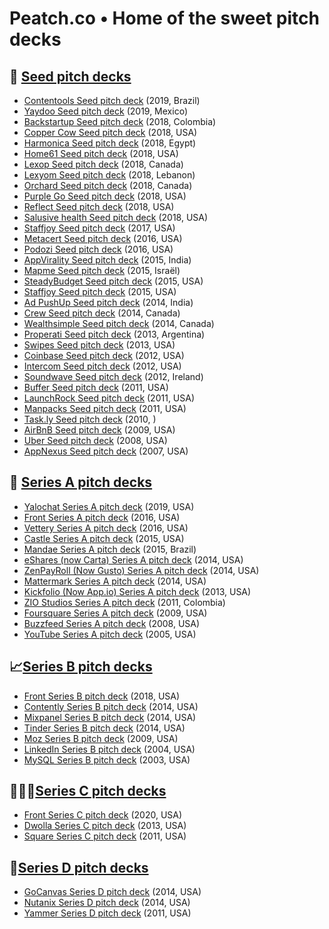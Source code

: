 # Peatch.co • Home of the sweet pitch decks

## 🌱 [Seed pitch decks](https://peatch.co/tags/seed/)

- [Contentools Seed pitch deck](https://peatch.co/decks/contentools_seed_2019/) (2019, Brazil)
- [Yaydoo Seed pitch deck](https://peatch.co/decks/yaydoo_seed_2019/) (2019, Mexico)
- [Backstartup Seed pitch deck](https://peatch.co/decks/backstartup_seed_2018/) (2018, Colombia)
- [Copper Cow Seed pitch deck](https://peatch.co/decks/coppercow_seed_2018/) (2018, USA)
- [Harmonica Seed pitch deck](https://peatch.co/decks/harmonica_seed_2018/) (2018, Egypt)
- [Home61 Seed pitch deck](https://peatch.co/decks/home61_seed_2018/) (2018, USA)
- [Lexop Seed pitch deck](https://peatch.co/decks/lexop_seed_2018/) (2018, Canada)
- [Lexyom Seed pitch deck](https://peatch.co/decks/lexyom_seed_2018/) (2018, Lebanon)
- [Orchard Seed pitch deck](https://peatch.co/decks/orchard_seed_2018/) (2018, Canada)
- [Purple Go Seed pitch deck](https://peatch.co/decks/purplego_seed_2018/) (2018, USA)
- [Reflect Seed pitch deck](https://peatch.co/decks/reflect_seed_2018/) (2018, USA)
- [Salusive health Seed pitch deck](https://peatch.co/decks/salusivehealth_seed_2018/) (2018, USA)
- [Staffjoy Seed pitch deck](https://peatch.co/decks/staffjoy_seed_2017/) (2017, USA)
- [Metacert Seed pitch deck](https://peatch.co/decks/metacert_seed_2016/) (2016, USA)
- [Podozi Seed pitch deck](https://www.slideshare.net/500startups/500s-demo-day-batch-16-podozi) (2016, USA)
- [AppVirality Seed pitch deck](https://www.slideshare.net/LaxmanPapineni/appviralitycom-investor-pitch-deck) (2015, India)
- [Mapme Seed pitch deck](https://peatch.co/decks/mapme_seed_2015/) (2015, Israël)
- [SteadyBudget Seed pitch deck](https://peatch.co/decks/steadybudget_seed_2015/) (2015, USA)
- [Staffjoy Seed pitch deck](https://peatch.co/decks/staffjoy_seed_2015/) (2015, USA)
- [Ad PushUp Seed pitch deck](https://peatch.co/decks/adpushup_seed_2014/) (2014, India)
- [Crew Seed pitch deck](https://fr.slideshare.net/TechInAsiaID/ooomf-crew-pitch-deck) (2014, Canada)
- [Wealthsimple Seed pitch deck](https://peatch.co/decks/wealthsimple_seed_2014/) (2014, Canada)
- [Properati Seed pitch deck](https://peatch.co/decks/properati_seed_2013/) (2013, Argentina)
- [Swipes Seed pitch deck](https://peatch.co/decks/swipes_seed_2013/) (2013, USA)
- [Coinbase Seed pitch deck](https://peatch.co/decks/coinbase_seed_2012/) (2012, USA)
- [Intercom Seed pitch deck](https://peatch.co/decks/intercom_seed_2012/) (2012, USA)
- [Soundwave Seed pitch deck](https://peatch.co/decks/soundwave_seed_2012/) (2012, Ireland)
- [Buffer Seed pitch deck](https://peatch.co/decks/buffer_seed_2011/) (2011, USA)
- [LaunchRock Seed pitch deck](https://peatch.co/decks/launchrock_seed_2011/) (2011, USA)
- [Manpacks Seed pitch deck](https://www.slideshare.net/500startups/manpacks) (2011, USA)
- [Task.ly Seed pitch deck](https://peatch.co/decks/taskly_seed_2010/) (2010, )
- [AirBnB Seed pitch deck](https://peatch.co/decks/airbnb_seed_2009/) (2009, USA)
- [Uber Seed pitch deck](https://peatch.co/decks/uber_seed_2008/) (2008, USA)
- [AppNexus Seed pitch deck](https://peatch.co/decks/appnexus_seed_2007/) (2007, USA)

## 🚀 [Series A pitch decks](https://peatch.co/tags/series-a/)

- [Yalochat Series A pitch deck](https://peatch.co/decks/yalochat_seriesa_2019/) (2019, USA)
- [Front Series A pitch deck](https://peatch.co/2016/08/16/front_seriesa_2016.html) (2016, USA)
- [Vettery Series A pitch deck](https://www.slideshare.net/TechInAsiaID/vettery-pitch-deck) (2016, USA)
- [Castle Series A pitch deck](https://peatch.co/decks/castle_seriesa_2015/) (2015, USA)
- [Mandae Series A pitch deck](https://peatch.co/decks/mandae_seriesa_2015/) (2015, Brazil)
- [eShares (now Carta) Series A pitch deck](https://peatch.co/decks/carta_seriesa_2014/) (2014, USA)
- [ZenPayRoll (Now Gusto) Series A pitch deck](https://peatch.co/decks/gusto_seriesa_2014/) (2014, USA)
- [Mattermark Series A pitch deck](https://www.slideshare.net/DanielleMorrill/mattermark-2nd-final-series-a-deck) (2014, USA)
- [Kickfolio (Now App.io) Series A pitch deck](https://peatch.co/decks/appio_seriesa_2013/) (2013, USA)
- [ZIO Studios Series A pitch deck](https://peatch.co/decks/ziostudios_seriesa_2011/) (2011, Colombia)
- [Foursquare Series A pitch deck](https://peatch.co/decks/foursquare_seriesa_2009/) (2009, USA)
- [Buzzfeed Series A pitch deck](https://www.slideshare.net/TechInAsiaID/buzzfeed-pitch-deck) (2008, USA)
- [YouTube Series A pitch deck](https://www.slideshare.net/AlexanderJarvis/youtube-pitch-deck) (2005, USA)

## 📈[Series B pitch decks](https://peatch.co/tags/series-b/)

- [Front Series B pitch deck](https://peatch.co/2018/03/18/front_seriesb_2018.html) (2018, USA)
- [Contently Series B pitch deck](https://peatch.co/decks/contently_seriesb_2014/) (2014, USA)
- [Mixpanel Series B pitch deck](https://peatch.co/decks/mixpanel_seriesb_2014/) (2014, USA)
- [Tinder Series B pitch deck](https://peatch.co/decks/tinder_seriesb_2014/) (2014, USA)
- [Moz Series B pitch deck](https://peatch.co/decks/moz_seriesb_2009/) (2009, USA)
- [LinkedIn Series B pitch deck](https://peatch.co/decks/linkedin_seriesb_2004/) (2004, USA)
- [MySQL Series B pitch deck](https://peatch.co/decks/mysql_seriesb_2003/) (2003, USA)

## 👨🏻‍💼[Series C pitch decks](https://peatch.co/tags/series-c/)

- [Front Series C pitch deck](https://peatch.co/2020/02/04/front_seriesc_2020.html) (2020, USA)
- [Dwolla Series C pitch deck](https://peatch.co/decks/dwolla_seriesc_2013/) (2013, USA)
- [Square Series C pitch deck](https://peatch.co/decks/square_seriesc_2011/) (2011, USA)

## 🏦[Series D pitch decks](https://peatch.co/tags/series-d/)

- [GoCanvas Series D pitch deck](https://www.slideshare.net/GoCanvas/the-10-most-interesting-slides-that-helped-our-saas-company-raise-9-million-42566344) (2014, USA)
- [Nutanix Series D pitch deck](https://peatch.co/decks/nutanix_seriesd_2014/) (2014, USA)
- [Yammer Series D pitch deck](https://peatch.co/decks/yammer_seriesd_2011/) (2011, USA)
